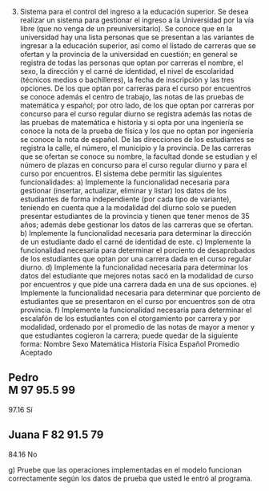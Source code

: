 3. Sistema para el control del ingreso a la educación superior. Se desea realizar un sistema para gestionar el ingreso a la Universidad por la vía libre (que no venga de un preuniversitario). Se conoce que en la universidad hay una lista personas que se presentan a las variantes de ingresar a la educación superior, así como el listado de carreras que se ofertan y la provincia de la universidad en cuestión; en general se registra de todas las personas que optan por carreras el nombre, el sexo, la dirección y el carné de identidad, el nivel de escolaridad (técnicos medios o bachilleres), la fecha de inscripción y las tres opciones. De los que optan por carreras para el curso por encuentros se conoce además el centro de trabajo, las notas de las pruebas de matemática y español; por otro lado, de los que optan por carreras por concurso para el curso regular diurno se registra además las notas de las pruebas de matemática e historia y si opta por una ingeniería se conoce la nota de la prueba de física y los que no optan por ingeniería se conoce la nota de español. De las direcciones de los estudiantes se registra la calle, el número, el municipio y la provincia. De las carreras que se ofertan se conoce su nombre, la facultad donde se estudian y el número de plazas en concurso para el curso regular diurno y para el curso por encuentros.
El sistema debe permitir las siguientes funcionalidades:
a) Implemente la funcionalidad necesaria para gestionar (insertar, actualizar, eliminar y listar) los datos de los estudiantes de forma independiente (por cada tipo de variante), teniendo en cuenta que a la modalidad del diurno solo se pueden presentar estudiantes de la provincia y tienen que tener menos de 35 años; además debe gestionar los datos de las carreras que se ofertan.
b) Implemente la funcionalidad necesaria para determinar la dirección de un estudiante dado el carné de identidad de este.
c) Implemente la funcionalidad necesaria para determinar el porciento de desaprobados de los estudiantes que optan por una carrera dada en el curso regular diurno.
d) Implemente la funcionalidad necesaria para determinar los datos del estudiante que mejores notas sacó en la modalidad de curso por encuentros y que pide una carrera dada en una de sus opciones.
e) Implemente la funcionalidad necesaria para determinar que porciento de estudiantes que se presentaron en el curso por encuentros son de otra provincia.
f) Implemente la funcionalidad necesaria para determinar el escalafón de los estudiantes con el otorgamiento por carrera y por modalidad, ordenado por el promedio de las notas de mayor a menor y que estudiantes cogieron la carrera; puede quedar de la siguiente forma:
Nombre
Sexo
Matemática
Historia
Física
Español
Promedio
Aceptado

Pedro    
M
97
95.5
99
-
97.16
Sí

Juana
F
82
91.5
79
-
84.16
No


g) Pruebe que las operaciones implementadas en el modelo funcionan correctamente según los datos de prueba que usted le entró al programa.
